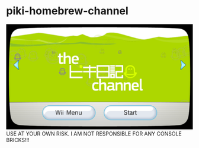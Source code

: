 # piki-homebrew-channel
![img](piki.png)
USE AT YOUR OWN RISK. I AM NOT RESPONSIBLE FOR ANY CONSOLE BRICKS!!!

